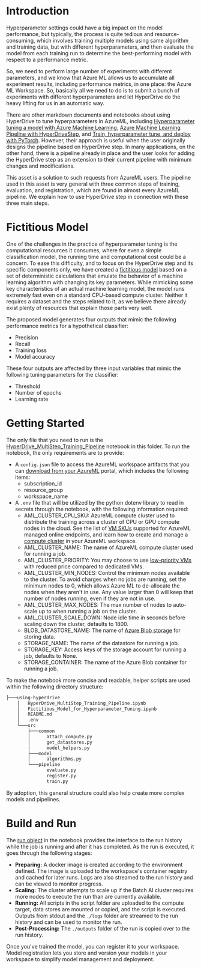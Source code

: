 # Introduction

Hyperparameter settings could have a big impact on the model performance, but typically, the process is quite tedious and resource-consuming, which involves training multiple models using same algorithm and training data, but with different hyperparameters, and then evaluate the model from each training run to determine the best-performing model with respect to a performance metric.

So, we need to perform large number of experiments with different parameters, and we know that Azure ML allows us to accumulate all experiment results, including performance metrics, in one place: the Azure ML Workspace. So, basically all we need to do is to submit a bunch of experiments with different hyperparameters and let HyperDrive do the heavy lifting for us in an automatic way.

There are other markdown documents and notebooks about using HyperDrive to tune hyperparameters in AzureML, including [Hyperparameter tuning a model with Azure Machine Learning](https://docs.microsoft.com/en-us/azure/machine-learning/how-to-tune-hyperparameters), [Azure Machine Learning Pipeline with HyperDriveStep](https://github.com/Azure/MachineLearningNotebooks/blob/467630f95583a88b731ebc4bdefff1cc525df054/how-to-use-azureml/machine-learning-pipelines/intro-to-pipelines/aml-pipelines-parameter-tuning-with-hyperdrive.ipynb), and [Train, hyperparameter tune, and deploy with PyTorch](https://github.com/Azure/MachineLearningNotebooks/blob/master/how-to-use-azureml/ml-frameworks/pytorch/train-hyperparameter-tune-deploy-with-pytorch/train-hyperparameter-tune-deploy-with-pytorch.ipynb). However, their approach is useful when the user originally designs the pipeline based on HyperDrive step. In many applications, on the other hand, there is a pipeline already in place and the user looks for adding the HyperDrive step as an extension to their current pipeline with minimum changes and modifications.

This asset is a solution to such requests from AzureML users. The pipeline used in this asset is very general with three common steps of training, evaluation, and registration, which are found in almost every AzureML pipeline. We explain how to use HyperDrive step in connection with these three main steps. 

# Fictitious Model

One of the challenges in the practice of hyperparameter tuning is the computational resources it consumes, where for even a simple classification model, the running time and computational cost could be a concern. To ease this difficulty, and to focus on the HyperDrive step and its specific components only, we have created a [fictitious model](./Fictitious_Model_for_Hyperparameter_Tuning.ipynb) based on a set of deterministic calculations that emulate the behavior of a machine learning algorithm with changing its key parameters. While mimicking some key characteristics of an actual machine learning model, the model runs extremely fast even on a standard CPU-based compute cluster. Neither it requires a dataset and the steps related to it, as we believe there already exist plenty of resources that explain those parts very well.

The proposed model generates four outputs that mimic the following performance metrics for a hypothetical classifier:

* Precision
* Recall
* Training loss
* Model accuracy

These four outputs are affected by three input variables that mimic the following tuning parameters for the classifier: 

* Threshold
* Number of epochs
* Learning rate  

# Getting Started

The only file that you need to run is the [HyperDrive_MultiStep_Training_Pipeline](./HyperDrive_MultiStep_Training_Pipeline.ipynb) notebook in this folder. To run the notebook, the only requirements are to provide:

* A `config.json` file to access the AzureML workspace artifacts that you can [download from your AzureML](https://docs.microsoft.com/en-us/azure/machine-learning/how-to-configure-environment#workspace) portal, which includes the following items:
  * subscription_id
  * resource_group
  * workspace_name
* A `.env` file that will be utilized by the python dotenv library to read in secrets through the notebook, with the following information required:
  * AML_CLUSTER_CPU_SKU: AzureML compute cluster used to distribute the training across a cluster of CPU or GPU compute nodes in the cloud. See the list of [VM SKUs]((https://docs.microsoft.com/en-us/azure/machine-learning/reference-managed-online-endpoints-vm-sku-list) ) supported for AzureML managed online endpoints, and learn how to create and manage a [compute cluster](https://docs.microsoft.com/en-us/azure/machine-learning/concept-compute-target#azure-machine-learning-compute-managed) in your AzureML workspace.
  * AML_CLUSTER_NAME: The name of AzureML compute cluster used for running a job.
  * AML_CLUSTER_PRIORITY: You may choose to use [low-priority VMs](https://docs.microsoft.com/en-us/azure/machine-learning/how-to-manage-optimize-cost) with reduced price compared to dedicated VMs.
  * AML_CLUSTER_MIN_NODES: Control the minimum nodes available to the cluster. To avoid charges when no jobs are running, set the minimum nodes to 0, which allows Azure ML to de-allocate the nodes when they aren't in use. Any value larger than 0 will keep that number of nodes running, even if they are not in use.
  * AML_CLUSTER_MAX_NODES: The max number of nodes to auto-scale up to when running a job on the cluster.
  * AML_CLUSTER_SCALE_DOWN: Node idle time in seconds before scaling down the cluster, defaults to 1800.
  * BLOB_DATASTORE_NAME: The name of [Azure Blob storage](https://docs.microsoft.com/en-us/azure/storage/blobs/storage-blobs-introduction) for storing data.
  * STORAGE_NAME: The name of the datastore for running a job.
  * STORAGE_KEY: Access keys of the storage account for running a job, defaults to None.
  * STORAGE_CONTAINER: The name of the Azure Blob container for running a job.

To make the notebook more concise and readable, helper scripts are used within the following directory structure:

```bash
├───using-hyperdrive
    │   HyperDrive_MultiStep_Training_Pipeline.ipynb
    │   Fictitious_Model_for_Hyperparameter_Tuning.ipynb
    │   README.md
    │   .env        
    └───src
        ├───common
        │      attach_compute.py
        │      get_datastores.py
        │      model_helpers.py  
        ├───model
        │      algorithms.py
        └───pipeline 
               evaluate.py
               register.py
               train.py           
```

By adoption, this general structure could also help create more complex models and pipelines. 

# Build and Run

The [run object](https://docs.microsoft.com/en-us/python/api/azureml-core/azureml.core.run(class)?view=azure-ml-py) in the notebook provides the interface to the run history while the job is running and after it has completed. As the run is executed, it goes through the following stages:

* **Preparing:** A docker image is created according to the environment defined. The image is uploaded to the workspace's container registry and cached for later runs. Logs are also streamed to the run history and can be viewed to monitor progress. 
* **Scaling:** The cluster attempts to scale up if the Batch AI cluster requires more nodes to execute the run than are currently available.
* **Running:** All scripts in the script folder are uploaded to the compute target, data stores are mounted or copied, and the script is executed. Outputs from stdout and the `./logs` folder are streamed to the run history and can be used to monitor the run.
* **Post-Processing:** The `./outputs` folder of the run is copied over to the run history.

Once you've trained the model, you can register it to your workspace. Model registration lets you store and version your models in your workspace to simplify model management and deployment.
